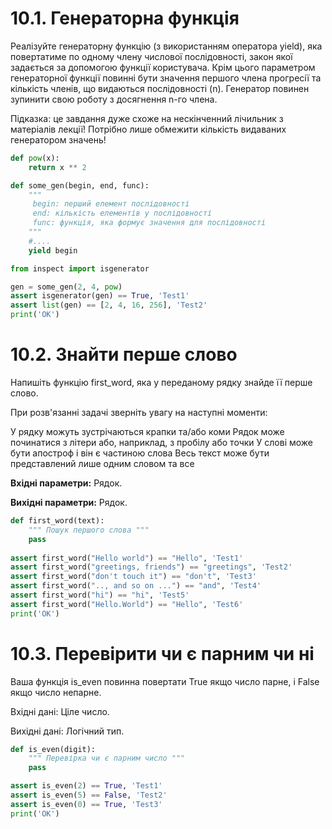 # 10.1. Генераторна функція
Реалізуйте генераторну функцію (з використанням оператора yield),
яка повертатиме по одному члену числової послідовності,
закон якої задається за допомогою функції користувача. 
Крім цього параметром генераторної функції повинні бути значення першого члена прогресії та кількість членів,
що видаються послідовності (n). 
Генератор повинен зупинити свою роботу з досягнення n-го члена.

Підказка: це завдання дуже схоже на нескінченний лічильник з матеріалів лекції! 
Потрібно лише обмежити кількість видаваних генератором значень!

```python
def pow(x):
    return x ** 2

def some_gen(begin, end, func):
    """
     begin: перший елемент послідовності
     end: кількість елементів у послідовності
     func: функція, яка формує значення для послідовності
    """
    #....
    yield begin

from inspect import isgenerator

gen = some_gen(2, 4, pow)
assert isgenerator(gen) == True, 'Test1'
assert list(gen) == [2, 4, 16, 256], 'Test2'
print('OK')
```

# 10.2. Знайти перше слово
Напишіть функцію first_word, яка у переданому рядку знайде її перше слово.

При розв'язанні задачі зверніть увагу на наступні моменти:

У рядку можуть зустрічаються крапки та/або коми
Рядок може починатися з літери або, наприклад, з пробілу або точки
У слові може бути апостроф і він є частиною слова
Весь текст може бути представлений лише одним словом та все

**Вхідні параметри:** Рядок.

**Вихідні параметри:** Рядок.

```python
def first_word(text):
    """ Пошук першого слова """
    pass
  
assert first_word("Hello world") == "Hello", 'Test1'
assert first_word("greetings, friends") == "greetings", 'Test2'
assert first_word("don't touch it") == "don't", 'Test3'
assert first_word(".., and so on ...") == "and", 'Test4'
assert first_word("hi") == "hi", 'Test5'
assert first_word("Hello.World") == "Hello", 'Test6'
print('OK')
```

# 10.3. Перевірити чи є парним чи ні
Ваша функція is_even повинна повертати True якщо число парне, і False якщо число непарне.

Вхідні дані: Ціле число.

Вихідні дані: Логічний тип.

```python
def is_even(digit):
    """ Перевірка чи є парним число """
    pass

assert is_even(2) == True, 'Test1'
assert is_even(5) == False, 'Test2'
assert is_even(0) == True, 'Test3'
print('OK')
```
